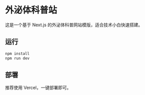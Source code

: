 # 外泌体科普站

这是一个基于 Next.js 的外泌体科普网站模版，适合技术小白快速搭建。

## 运行

```bash
npm install
npm run dev
```

## 部署

推荐使用 Vercel，一键部署即可。